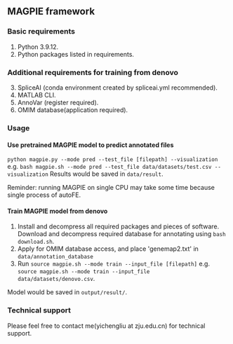 ## MAGPIE framework
### Basic requirements 
1. Python 3.9.12.
2. Python packages listed in requirements.

### Additional requirements for training from denovo
3. SpliceAI (conda environment created by spliceai.yml recommended).
4. MATLAB CLI.
5. AnnoVar (register required).
6. OMIM database(application required).
### Usage
#### Use pretrained MAGPIE model to predict annotated files
`python magpie.py --mode pred --test_file [filepath] --visualization` e.g. `bash magpie.sh --mode pred --test_file data/datasets/test.csv --visualization`
Results would be saved in `data/result`.

Reminder: running MAGPIE on single CPU may take some time because single process of autoFE.
#### Train MAGPIE model from denovo
1. Install and decompress all required packages and pieces of software. Download and decompress required database for annotating using `bash download.sh`.
2. Apply for OMIM database access, and place 'genemap2.txt' in `data/annotation_database`
3. Run `source magpie.sh --mode train --input_file [filepath]` e.g. `source magpie.sh --mode train --input_file data/datasets/denovo.csv`.

Model would be saved in `output/result/`.

### Technical support
Please feel free to contact me(yichengliu at zju.edu.cn) for technical support.




